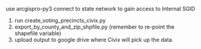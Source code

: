use arcgispro-py3
connect to state network to gain access to Internal SGID
1. run create_voting_precincts_civix.py
2. export_by_county_and_zip_shpfile.py (remember to re-point the shapefile variable)
3. upload output to google drive where Civix will pick up the data.
